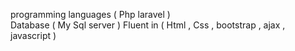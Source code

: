 programming languages ( Php laravel )   
Database ( My Sql server )
Fluent in ( Html , Css , bootstrap , ajax , javascript )

